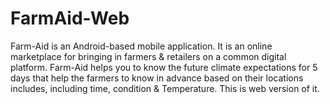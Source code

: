 # FarmAid-Web
Farm-Aid is an Android-based mobile application. It is  an online marketplace for bringing in farmers &amp; retailers on a common digital platform. Farm-Aid helps you to know the future climate expectations for 5 days that help the farmers to know in advance based on their locations includes, including time, condition &amp; Temperature. This is web version of it.
